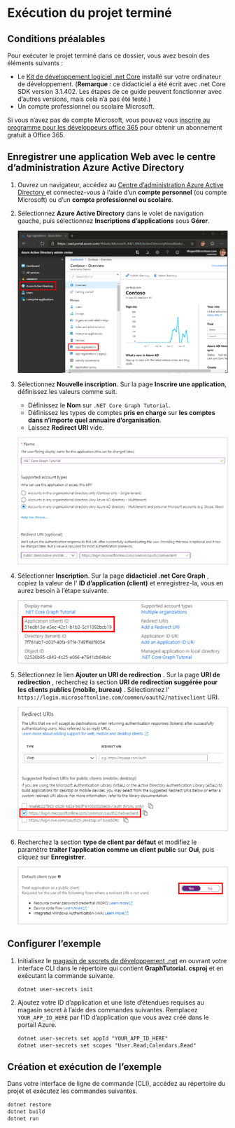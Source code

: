 # <a name="how-to-run-the-completed-project"></a>Exécution du projet terminé

## <a name="prerequisites"></a>Conditions préalables

Pour exécuter le projet terminé dans ce dossier, vous avez besoin des éléments suivants :

- Le [Kit de développement logiciel .net Core](https://dotnet.microsoft.com/download) installé sur votre ordinateur de développement. (**Remarque :** ce didacticiel a été écrit avec .net Core SDK version 3.1.402. Les étapes de ce guide peuvent fonctionner avec d’autres versions, mais cela n’a pas été testé.)
- Un compte professionnel ou scolaire Microsoft.

Si vous n’avez pas de compte Microsoft, vous pouvez vous [inscrire au programme pour les développeurs office 365](https://developer.microsoft.com/office/dev-program) pour obtenir un abonnement gratuit à Office 365.

## <a name="register-a-web-application-with-the-azure-active-directory-admin-center"></a>Enregistrer une application Web avec le centre d’administration Azure Active Directory

1. Ouvrez un navigateur, accédez au [Centre d’administration Azure Active Directory ](https://aad.portal.azure.com) et connectez-vous à l’aide d’un **compte personnel** (ou compte Microsoft) ou d’un **compte professionnel ou scolaire**.

1. Sélectionnez **Azure Active Directory** dans le volet de navigation gauche, puis sélectionnez **Inscriptions d’applications** sous **Gérer**.

    ![Une capture d’écran des inscriptions d’applications ](/tutorial/images/aad-portal-app-registrations.png)

1. Sélectionnez **Nouvelle inscription**. Sur la page **Inscrire une application**, définissez les valeurs comme suit.

    - Définissez le **Nom** sur `.NET Core Graph Tutorial`.
    - Définissez les types de comptes **pris en charge** sur **les comptes dans n’importe quel annuaire d’organisation**.
    - Laissez **Redirect URI** vide.

    ![Capture d’écran de la page Inscrire une application](/tutorial/images/aad-register-an-app.png)

1. Sélectionner **Inscription**. Sur la page **didacticiel .net Core Graph** , copiez la valeur de l' **ID d’application (client)** et enregistrez-la, vous en aurez besoin à l’étape suivante.

    ![Une capture d’écran de l’ID d’application de la nouvelle inscription d'application](/tutorial/images/aad-application-id.png)

1. Sélectionnez le lien **Ajouter un URI de redirection** . Sur la page **URI de redirection** , recherchez la section **URI de redirection suggérée pour les clients publics (mobile, bureau)** . Sélectionnez l' `https://login.microsoftonline.com/common/oauth2/nativeclient` URI.

    ![Capture d’écran de la page des URI de redirection](/tutorial/images/aad-redirect-uris.png)

1. Recherchez la section **type de client par défaut** et modifiez le paramètre **traiter l’application comme un client public** sur **Oui**, puis cliquez sur **Enregistrer**.

    ![Capture d’écran de la section type de client par défaut](/tutorial/images/aad-default-client-type.png)

## <a name="configure-the-sample"></a>Configurer l’exemple

1. Initialisez le [magasin de secrets de développement .net](https://docs.microsoft.com/aspnet/core/security/app-secrets) en ouvrant votre interface CLI dans le répertoire qui contient **GraphTutorial. csproj** et en exécutant la commande suivante.

    ```Shell
    dotnet user-secrets init
    ```

1. Ajoutez votre ID d’application et une liste d’étendues requises au magasin secret à l’aide des commandes suivantes. Remplacez `YOUR_APP_ID_HERE` par l’ID d’application que vous avez créé dans le portail Azure.

    ```Shell
    dotnet user-secrets set appId "YOUR_APP_ID_HERE"
    dotnet user-secrets set scopes "User.Read;Calendars.Read"
    ```

## <a name="build-and-run-the-sample"></a>Création et exécution de l’exemple

Dans votre interface de ligne de commande (CLI), accédez au répertoire du projet et exécutez les commandes suivantes.

```Shell
dotnet restore
dotnet build
dotnet run
```
